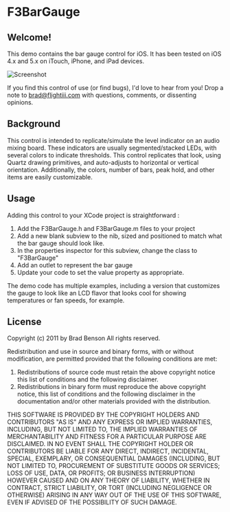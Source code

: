 F3BarGauge
==========

Welcome!
--------
This demo contains the bar gauge control for iOS.   It has been
tested on iOS 4.x and 5.x on iTouch, iPhone, and iPad devices.

![Screenshot](https://raw.github.com/ChiefPilot/F3BarGauge/master/F3BarGauge.png "Screenshot of Component Demo App")

If you find this control of use (or find bugs), I'd love to hear
from you!   Drop a note to brad@flightiii.com with questions, comments, 
or dissenting opinions.


Background
----------
This control is intended to replicate/simulate the level indicator
on an audio mixing board.   These indicators are usually 
segmented/stacked LEDs, with several colors to indicate thresholds.
This control replicates that look, using Quartz drawing primitives,
and auto-adjusts to horizontal or vertical orientation. Additionally, 
the colors, number of bars, peak hold, and other items are easily 
customizable. 


Usage
-----
Adding this control to your XCode project is straightforward :
1.  Add the F3BarGauge.h and F3BarGauge.m files to your project
2.  Add a new blank subview to the nib, sized and positioned to 
    match what the bar gauge should look like.
3.  In the properties inspector for this subview, change the
    class to "F3BarGauge"
4.  Add an outlet to represent the bar gauge
5.  Update your code to set the value property as appropriate.

The demo code has multiple examples, including a version that
customizes the gauge to look like an LCD flavor that looks cool
for showing temperatures or fan speeds, for example.

License
-------
Copyright (c) 2011 by Brad Benson
All rights reserved.
  
Redistribution and use in source and binary forms, with or without 
modification, are permitted provided that the following 
conditions are met:
  1.  Redistributions of source code must retain the above copyright
      notice this list of conditions and the following disclaimer.
  2.  Redistributions in binary form must reproduce the above copyright 
      notice, this list of conditions and the following disclaimer in 
      the documentation and/or other materials provided with the 
      distribution.

THIS SOFTWARE IS PROVIDED BY THE COPYRIGHT HOLDERS AND CONTRIBUTORS
"AS IS" AND ANY EXPRESS OR IMPLIED WARRANTIES, INCLUDING, BUT NOT 
LIMITED TO, THE IMPLIED WARRANTIES OF MERCHANTABILITY AND FITNESS 
FOR A PARTICULAR PURPOSE ARE DISCLAIMED. IN NO EVENT SHALL THE 
COPYRIGHT HOLDER OR CONTRIBUTORS BE LIABLE FOR ANY DIRECT, INDIRECT, 
INCIDENTAL, SPECIAL, EXEMPLARY, OR CONSEQUENTIAL DAMAGES (INCLUDING, 
BUT NOT LIMITED TO, PROCUREMENT OF SUBSTITUTE GOODS OR SERVICES; LOSS 
OF USE, DATA, OR PROFITS; OR BUSINESS INTERRUPTION) HOWEVER CAUSED 
AND ON ANY THEORY OF LIABILITY, WHETHER IN CONTRACT, STRICT LIABILITY,
OR TORT (INCLUDING NEGLIGENCE OR OTHERWISE) ARISING IN ANY WAY OUT OF 
THE USE OF THIS SOFTWARE, EVEN IF ADVISED OF THE POSSIBILITY 
OF SUCH DAMAGE.
